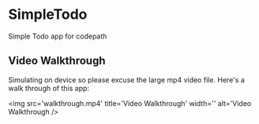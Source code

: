 # SimpleTodo

Simple Todo app for codepath


## Video Walkthrough

Simulating on device so please excuse the large mp4 video file.
Here's a walk through of this app:

<img src='walkthrough.mp4' title='Video Walkthrough' width='' alt='Video Walkthrough />
